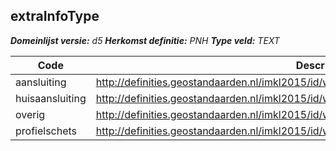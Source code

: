 ﻿## extraInfoType

*__Domeinlijst versie:__ d5*
*__Herkomst definitie:__ PNH*
*__Type veld:__ TEXT*

|__Code__ |__Description__ |__Definitie__	|
|	---	|	---	|   ---	| 
| aansluiting | http://definities.geostandaarden.nl/imkl2015/id/waarde/ExtraDetailInfoTypeValue/aansluiting | x |
| huisaansluiting | http://definities.geostandaarden.nl/imkl2015/id/waarde/ExtraDetailInfoTypeValue/huisaansluiting | x |
| overig | http://definities.geostandaarden.nl/imkl2015/id/waarde/ExtraDetailInfoTypeValue/overig | x |
| profielschets | http://definities.geostandaarden.nl/imkl2015/id/waarde/ExtraDetailInfoTypeValue/profielschets | x |
